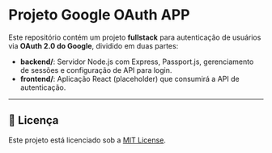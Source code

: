 # Projeto Google OAuth APP

Este repositório contém um projeto **fullstack** para autenticação de usuários via **OAuth 2.0 do Google**, dividido em duas partes:

- **backend/**: Servidor Node.js com Express, Passport.js, gerenciamento de sessões e configuração de API para login.
- **frontend/**: Aplicação React (placeholder) que consumirá a API de autenticação.

---

## 📄 Licença

Este projeto está licenciado sob a [MIT License](LICENSE).

